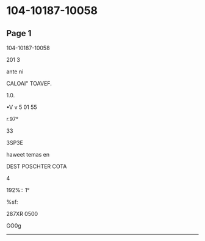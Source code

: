 # 104-10187-10058

## Page 1

104-10187-10058

201 3

ante ni

CALOAI" TOAVEF.

1.0.

•V v 5 01 55

r.97°

33

3SP3E

haweet temas en

DEST POSCHTER COTA

4

192%:: 1°

%sf:

287XR 0500

GO0g

---

